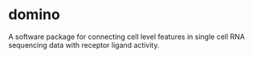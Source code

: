 # domino
A software package for connecting cell level features in single cell RNA sequencing data with receptor ligand activity.
